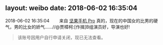 layout: weibo
date: 2018-06-02 16:35:04
---
<meta name="referrer" content="no-referrer" />

2018-06-02 16:35:04  &nbsp;&nbsp;&nbsp;&nbsp;&nbsp;&nbsp; 来自 <a href="http://app.weibo.com/t/feed/Z4AgP" rel="nofollow">坚果手机 Pro</a>
真的，现在的中国女的比男的硬气，男的比女的娇气……//@贾樟柯:[作揖]B组演员好，导演也好!
>  该账号因用户自行申请关闭，现已无法查看。
